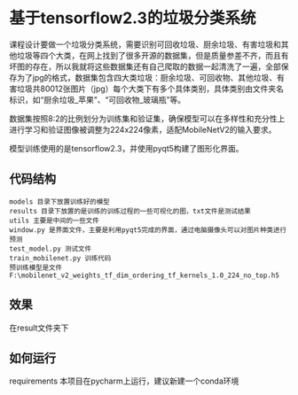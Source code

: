 # 基于tensorflow2.3的垃圾分类系统
课程设计要做一个垃圾分类系统，需要识别可回收垃圾、厨余垃圾、有害垃圾和其他垃圾等四个大类，在网上找到了很多开源的数据集，但是质量参差不齐，而且有坏图的存在，所以我就将这些数据集还有自己爬取的数据一起清洗了一遍，全部保存为了jpg的格式，数据集包含四大类垃圾：厨余垃圾、可回收物、其他垃圾、有害垃圾共80012张图片（jpg）每个大类下有多个具体类别，具体类别由文件夹名标识，如“厨余垃圾_苹果”、“可回收物_玻璃瓶”等。

数据集按照8:2的比例划分为训练集和验证集，确保模型可以在多样性和充分性上进行学习和验证图像被调整为224x224像素，适配MobileNetV2的输入要求。

模型训练使用的是tensorflow2.3，并使用pyqt5构建了图形化界面。

## 代码结构

```
models 目录下放置训练好的模型
results 目录下放置的是训练的训练过程的一些可视化的图，txt文件是测试结果
utils 主要是中间的一些文件
window.py 是界面文件，主要是利用pyqt5完成的界面，通过电脑摄像头可以对图片种类进行预测
test_model.py 测试文件
train_mobilenet.py 训练代码
预训练模型是文件F:\mobilenet_v2_weights_tf_dim_ordering_tf_kernels_1.0_224_no_top.h5
```

## 效果
在result文件夹下

## 如何运行
requirements
本项目在pycharm上运行，建议新建一个conda环境